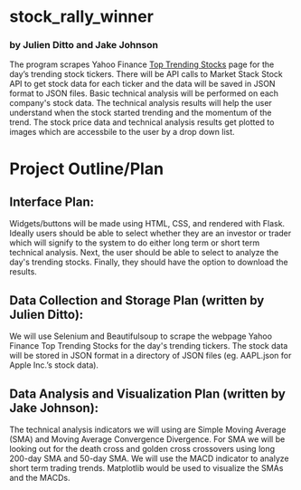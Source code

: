 # stock_rally_winner
### by Julien Ditto and Jake Johnson

The program scrapes Yahoo Finance [Top Trending Stocks](https://finance.yahoo.com/markets/stocks/trending/) page for the day’s trending stock tickers. There will be API calls to Market Stack Stock API to get stock data for each ticker and the data will be saved in JSON format to JSON files. Basic technical analysis will be performed on each company's stock data. The technical analysis results will help the user understand when the stock started trending and the momentum of the trend. The stock price data and technical analysis results get plotted to images which are accessbile to the user by a drop down list. 

# Project Outline/Plan
## Interface Plan: 
Widgets/buttons will be made using HTML, CSS, and rendered with Flask. Ideally users should be able to select whether they are an investor or trader which will signify to the system to do either long term or short term technical analysis. Next, the user should be able to select to analyze the day's trending stocks. Finally, they should have the option to download the results.
## Data Collection and Storage Plan (written by Julien Ditto): 
We will use Selenium and Beautifulsoup to scrape the webpage Yahoo Finance Top Trending Stocks for the day's trending tickers. The stock data will be stored in JSON format in a directory of JSON files (eg. AAPL.json for Apple Inc.’s stock data).
## Data Analysis and Visualization Plan (written by Jake Johnson): 
The technical analysis indicators we will using are Simple Moving Average (SMA) and Moving Average Convergence Divergence. For SMA we will be looking out for the death cross and golden cross crossovers using long 200-day SMA and 50-day SMA. We will use the MACD  indicator to analyze short term trading trends. Matplotlib would be used to visualize the SMAs and the MACDs.

